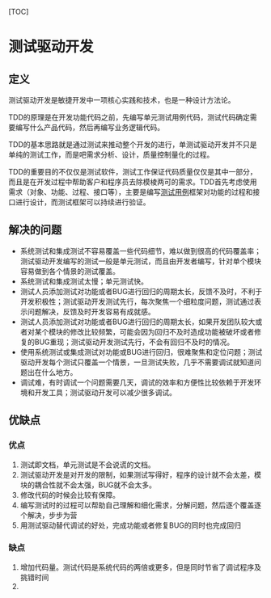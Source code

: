 [TOC]



# 测试驱动开发

## 定义

测试驱动开发是敏捷开发中一项核心实践和技术，也是一种设计方法论。

​	TDD的原理是在开发功能代码之前，先编写单元测试用例代码，测试代码确定需要编写什么产品代码，然后再编写业务逻辑代码。

​	TDD的基本思路就是通过测试来推动整个开发的进行，单测试驱动开发并不只是单纯的测试工作，而是吧需求分析、设计，质量控制量化的过程。

​	TDD的重要目的不仅仅是测试软件，测试工作保证代码质量仅仅是其中一部分，而且是在开发过程中帮助客户和程序员去除模棱两可的需求。TDD首先考虑使用需求（对象、功能、过程、接口等），主要是编写[测试用例](https://baike.baidu.com/item/%E6%B5%8B%E8%AF%95%E7%94%A8%E4%BE%8B)框架对功能的过程和接口进行设计，而测试框架可以持续进行验证。

## 解决的问题

* 系统测试和集成测试不容易覆盖一些代码细节，难以做到很高的代码覆盖率；测试驱动开发编写的测试一般是单元测试，而且由开发者编写，针对单个模块容易做到各个情景的测试覆盖。
* 系统测试和集成测试太慢；单元测试快。
* 测试人员添加测试对功能或者BUG进行回归的周期太长，反馈不及时，不利于开发积极性；测试驱动开发测试先行，每次聚焦一个细粒度问题，测试通过表示问题解决，反馈及时开发容易有成就感。
* 测试人员添加测试对功能或者BUG进行回归的周期太长，如果开发团队较大或者对某个模块的修改比较频繁，可能会因为回归不及时造成功能被破坏或者修复的BUG重现；测试驱动开发测试先行，不会有回归不及时的情况。
* 使用系统测试或集成测试对功能或BUG进行回归，很难聚焦和定位问题；测试驱动开发每个测试只覆盖一个情景，一旦测试失败，几乎不需要调试就知道问题出在什么地方。
* 调试难，有时调试一个问题需要几天，调试的效率和方便性比较依赖于开发环境和开发工具；测试驱动开发可以减少很多调试。

## 优缺点

### 优点

1. 测试即文档，单元测试是不会说谎的文档。
2. 测试驱动开发是对开发的限制，如果测试写得好，程序的设计就不会太差，模块的耦合性就不会太强，BUG就不会太多。
3. 修改代码的时候会比较有保障。
4. 编写测试时的过程可以帮助自己理解和细化需求，分解问题，然后逐个覆盖逐个解决，步步为营
5. 用测试驱动替代调试的好处，完成功能或者修复BUG的同时也完成回归



### 缺点

1. 增加代码量。测试代码是系统代码的两倍或更多，但是同时节省了调试程序及挑错时间
2. 